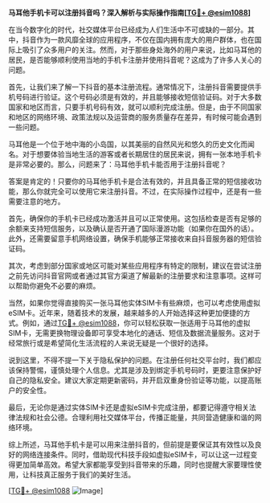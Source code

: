 **马耳他手机卡可以注册抖音吗？深入解析与实际操作指南[[TG💪+ @esim1088](https://t.me/s/esim1088)]**

在当今数字化的时代，社交媒体平台已经成为人们生活中不可或缺的一部分。其中，抖音作为一款风靡全球的应用程序，不仅在国内拥有庞大的用户群体，也在国际上吸引了众多用户的关注。然而，对于那些身处海外的用户来说，比如马耳他的居民，是否能够顺利使用当地的手机卡注册并使用抖音呢？这成为了许多人关心的问题。

首先，让我们来了解一下抖音的基本注册流程。通常情况下，注册抖音需要提供手机号码进行验证。这个号码必须是有效的，并且能够接收短信验证码。对于大多数国家和地区而言，只要手机号码有效，就可以顺利完成注册。但是，由于不同国家和地区的网络环境、政策法规以及运营商的服务质量存在差异，有时候可能会遇到一些问题。

马耳他是一个位于地中海的小岛国，以其美丽的自然风光和悠久的历史文化而闻名。对于想要体验当地生活的游客或者长期居住的居民来说，拥有一张本地手机卡是非常必要的。那么，问题来了：马耳他手机卡能否用于注册抖音呢？

答案是肯定的！只要你的马耳他手机卡是合法有效的，并且具备正常的短信接收功能，那么你就完全可以使用它来注册抖音。不过，在实际操作过程中，还是有一些需要注意的地方。

首先，确保你的手机卡已经成功激活并且可以正常使用。这包括检查是否有足够的余额来支持短信服务，以及确认是否开通了国际漫游功能（如果你在国外的话）。此外，还需要留意手机网络设置，确保手机能够正常接收来自抖音服务器的短信验证码。

其次，考虑到部分国家或地区可能对某些应用程序有特定的限制，建议在尝试注册之前先访问抖音官网或者通过其官方渠道了解最新的注册要求和注意事项。这样可以帮助你避免不必要的麻烦。

当然，如果你觉得直接购买一张马耳他实体SIM卡有些麻烦，也可以考虑使用虚拟eSIM卡。近年来，随着技术的发展，越来越多的人开始选择这种更加便捷的方式。例如，通过[TG💪+ @esim1088](https://t.me/s/esim1088)，你可以轻松获取一张适用于马耳他的虚拟SIM卡，无需更换物理设备即可享受本地化的通话、短信及数据流量服务。这对于经常旅行或是希望简化生活流程的人来说无疑是一个很好的选择。

说到这里，不得不提一下关于隐私保护的问题。在注册任何社交平台时，我们都应该保持警惕，谨慎处理个人信息。尤其是涉及到绑定手机号码时，更要注意保护好自己的隐私安全。建议大家定期更新密码，并开启双重身份验证等功能，以提高账户的安全性。

最后，无论你是通过实体SIM卡还是虚拟eSIM卡完成注册，都要记得遵守相关法律法规和社会公德。合理利用社交媒体平台，传播正能量，共同营造健康和谐的网络环境。

综上所述，马耳他手机卡是可以用来注册抖音的，但前提是要保证其有效性以及良好的网络连接条件。同时，借助现代科技手段如虚拟eSIM卡，可以让这一过程变得更加简单高效。希望大家都能享受到抖音带来的乐趣，同时也提醒大家要理性使用，让科技真正服务于我们的美好生活。

[[TG💪+ @esim1088](https://t.me/s/esim1088) ![Image](https://i.postimg.cc/4NQfJmqS/Snipaste-2025-05-13-00-14-12.png)]